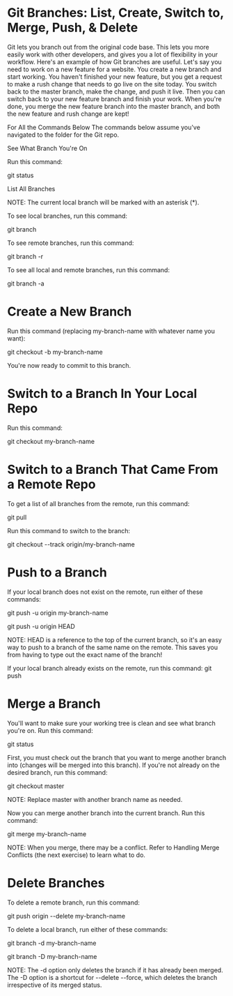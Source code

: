 #  Git Branches: List, Create, Switch to, Merge, Push, & Delete

Git lets you branch out from the original code base. This lets you more easily work with other developers, and gives you a lot of flexibility in your workflow.
Here's an example of how Git branches are useful. Let's say you need to work on a new feature for a website. 
You create a new branch and start working. You haven't finished your new feature, but you get a request to make a rush change that needs to go live on the site today.
You switch back to the master branch, make the change, and push it live. 
Then you can switch back to your new feature branch and finish your work. When you're done, you merge the new feature branch into the master branch, and both the new feature and rush change are kept!

For All the Commands Below
The commands below assume you've navigated to the folder for the Git repo.

See What Branch You're On

Run this command:

git status

List All Branches

NOTE: The current local branch will be marked with an asterisk (*).

To see local branches, run this command:

git branch

To see remote branches, run this command:

git branch -r

To see all local and remote branches, run this command:

git branch -a

# Create a New Branch

Run this command (replacing my-branch-name with whatever name you want):

git checkout -b my-branch-name

You're now ready to commit to this branch.

# Switch to a Branch In Your Local Repo
Run this command:

git checkout my-branch-name

# Switch to a Branch That Came From a Remote Repo

To get a list of all branches from the remote, run this command:

git pull

Run this command to switch to the branch:

git checkout --track origin/my-branch-name

# Push to a Branch

If your local branch does not exist on the remote, run either of these commands:

git push -u origin my-branch-name

git push -u origin HEAD

NOTE: HEAD is a reference to the top of the current branch, so it's an easy way to push to a branch of the same name on the remote. This saves you from having to type out the exact name of the branch!

If your local branch already exists on the remote, run this command:
git push

# Merge a Branch

You'll want to make sure your working tree is clean and see what branch you're on. Run this command:

git status

First, you must check out the branch that you want to merge another branch into (changes will be merged into this branch). If you're not already on the desired branch, run this command:

git checkout master

NOTE: Replace master with another branch name as needed.

Now you can merge another branch into the current branch. Run this command:

git merge my-branch-name

NOTE: When you merge, there may be a conflict. Refer to Handling Merge Conflicts (the next exercise) to learn what to do.

# Delete Branches
To delete a remote branch, run this command:

git push origin --delete my-branch-name

To delete a local branch, run either of these commands:

git branch -d my-branch-name

git branch -D my-branch-name

NOTE: The -d option only deletes the branch if it has already been merged. The -D option is a shortcut for --delete --force, which deletes the branch irrespective of its merged status.

